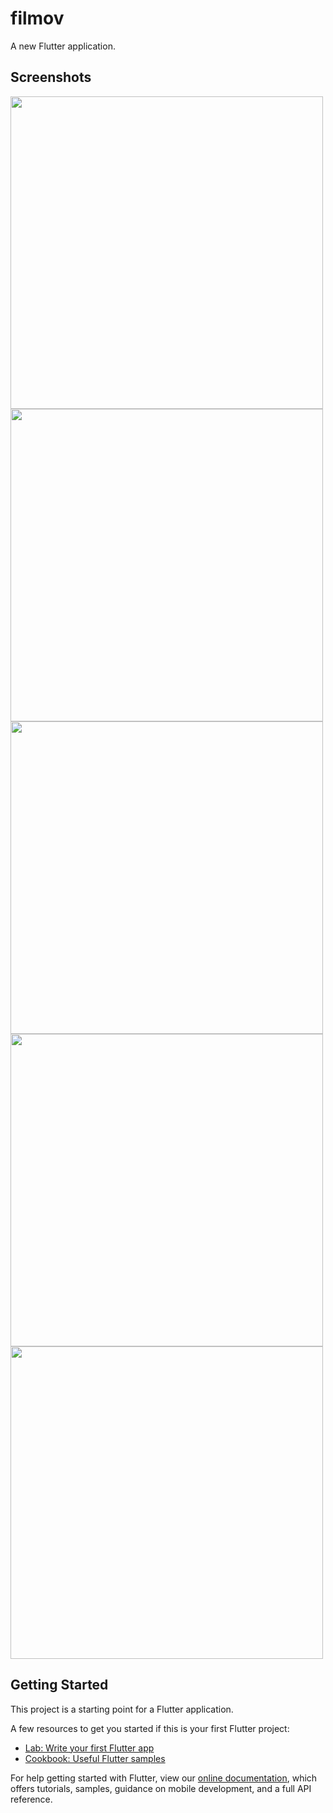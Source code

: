 # filmov

A new Flutter application.

## Screenshots

<p float="left">
  <img src="https://i.imgur.com/YX7rPK8.png" height="500" />
    <img src="https://i.imgur.com/f4zrtvE.png"  height="500" />
  <img src="https://i.imgur.com/PBmmYDy.png" height="500" />
  <img src="https://i.imgur.com/YX7rPK8.png" height="500" />
  <img src="https://i.imgur.com/rv1RfdQ.png" height="500" />

 
 
</p>



## Getting Started

This project is a starting point for a Flutter application.

A few resources to get you started if this is your first Flutter project:

- [Lab: Write your first Flutter app](https://flutter.dev/docs/get-started/codelab)
- [Cookbook: Useful Flutter samples](https://flutter.dev/docs/cookbook)

For help getting started with Flutter, view our
[online documentation](https://flutter.dev/docs), which offers tutorials,
samples, guidance on mobile development, and a full API reference.

